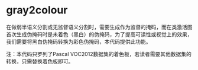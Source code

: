 # gray2colour
在做弱半语义分割或无监督语义分割时，需要生成作为监督的掩码，而在类激活图首次生成伪掩码时是未着色（黑白）的伪掩码，为了提高可读性或视觉上的效果，我们需要将黑白伪掩码转换为彩色伪掩码，本代码提供此功能。

注：本代码只罗列了Pascal VOC2012数据集的着色板，若读者需要其他数据集的转换，只需替换着色板即可。
